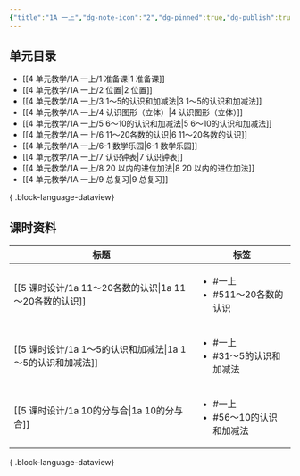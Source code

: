 ```yaml
---
{"title":"1A 一上","dg-note-icon":"2","dg-pinned":true,"dg-publish":true,"permalink":"/4 单元教学/1A 一上/","pinned":true,"dgPassFrontmatter":true,"noteIcon":"2"}
---
```



## 单元目录

- [[4 单元教学/1A 一上/1 准备课\|1 准备课]]
- [[4 单元教学/1A 一上/2 位置\|2 位置]]
- [[4 单元教学/1A 一上/3 1～5的认识和加减法\|3 1～5的认识和加减法]]
- [[4 单元教学/1A 一上/4 认识图形（立体）\|4 认识图形（立体）]]
- [[4 单元教学/1A 一上/5 6～10的认识和加减法\|5 6～10的认识和加减法]]
- [[4 单元教学/1A 一上/6 11～20各数的认识\|6 11～20各数的认识]]
- [[4 单元教学/1A 一上/6-1 数学乐园\|6-1 数学乐园]]
- [[4 单元教学/1A 一上/7 认识钟表\|7 认识钟表]]
- [[4 单元教学/1A 一上/8 20 以内的进位加法\|8 20 以内的进位加法]]
- [[4 单元教学/1A 一上/9 总复习\|9 总复习]]

{ .block-language-dataview}

## 课时资料

| 标题                                         | 标签                                          |
| ------------------------------------------ | ------------------------------------------- |
| [[5 课时设计/1a 11～20各数的认识\|1a 11～20各数的认识]] | <ul><li>#一上</li><li>#511～20各数的认识</li></ul>  |
| [[5 课时设计/1a 1～5的认识和加减法\|1a 1～5的认识和加减法]] | <ul><li>#一上</li><li>#31～5的认识和加减法</li></ul>  |
| [[5 课时设计/1a 10的分与合\|1a 10的分与合]]         | <ul><li>#一上</li><li>#56～10的认识和加减法</li></ul> |

{ .block-language-dataview}

